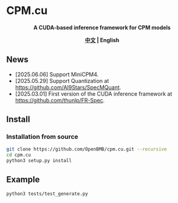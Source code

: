 # CPM.cu

<div align="center">

**A CUDA-based inference framework for CPM models**

  <strong>[中文](./README_ZH.md) |
  English</strong>

</div>

## News

- [2025.06.06] Support MiniCPM4.
- [2025.05.29] Support Quantization at https://github.com/AI9Stars/SpecMQuant.
- [2025.03.01] First version of the CUDA inference framework at https://github.com/thunlp/FR-Spec.

## Install

### Installation from source

```bash
git clone https://github.com/OpenBMB/cpm.cu.git --recursive
cd cpm.cu
python3 setup.py install
```

## Example

```bash
python3 tests/test_generate.py
```
